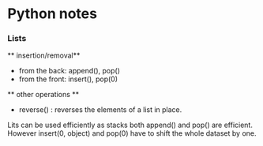 # Python notes

### Lists

** insertion/removal**
- from the back: append(), pop()
- from the front: insert(), pop(0)

** other operations **
- reverse() : reverses the elements of a list in place.

Lits can be used efficiently as stacks both append() and pop()
are efficient. However insert(0, object) and pop(0) have to shift
the whole dataset by one.
